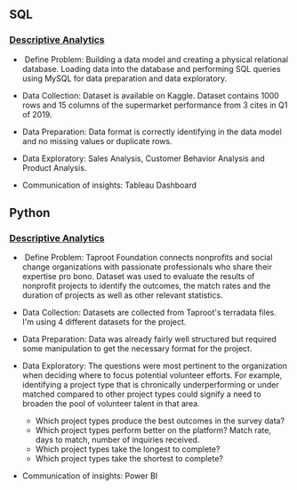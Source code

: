 ## SQL

### [Descriptive Analytics](https://github.com/thienclaa/congenial-octo-memory/tree/main/Personal%20Projects/SQL)

  -  Define Problem: Building a data model and creating a physical relational database. Loading data into the database and performing SQL queries using MySQL for data preparation and data exploratory.
 
  - Data Collection: Dataset is available on Kaggle. Dataset contains 1000 rows and 15 columns of the supermarket performance from 3 cites in Q1 of 2019.

  - Data Preparation: Data format is correctly identifying in the data model and no missing values or duplicate rows.

  - Data Exploratory: Sales Analysis, Customer Behavior Analysis and Product Analysis.

  - Communication of insights: Tableau Dashboard

## Python

### [Descriptive Analytics](https://github.com/thienclaa/congenial-octo-memory/tree/main/Personal%20Projects/SQL)

  -  Define Problem: Taproot Foundation connects nonprofits and social change organizations with passionate professionals who share their expertise pro bono. Dataset was used to evaluate the results of nonprofit projects to identify the outcomes, the match rates and the duration of projects as well as other relevant statistics.
 
  - Data Collection: Datasets are collected from Taproot's terradata files. I'm using 4 different datasets for the project.

  - Data Preparation: Data was already fairly well structured but required some manipulation to get the necessary format for the project.

  - Data Exploratory: The questions were most pertinent to the organization when deciding where to focus potential volunteer efforts. For example, identifying a project type that is chronically underperforming or under matched compared to other project types could signify a need to broaden the pool of volunteer talent in that area. 
    - Which project types produce the best outcomes in the survey data?
    - Which project types perform better on the platform? Match rate, days to match, number of inquiries received.
    - Which project types take the longest to complete?
    - Which project types take the shortest to complete?
      
  - Communication of insights: Power BI
